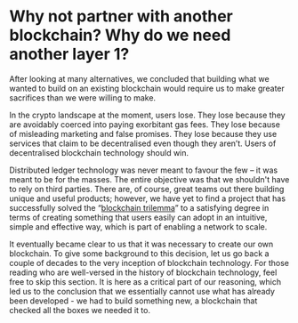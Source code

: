 # Why not partner with another blockchain? Why do we need another layer 1?

After looking at many alternatives, we concluded that building what we wanted to build on an existing blockchain would require us to make greater sacrifices than we were willing to make. &#x20;

In the crypto landscape at the moment, users lose. They lose because they are avoidably coerced into paying exorbitant gas fees. They lose because of misleading marketing and false promises. They lose because they use services that claim to be decentralised even though they aren’t. Users of decentralised blockchain technology should win.&#x20;

Distributed ledger technology was never meant to favour the few – it was meant to be for the masses. The entire objective was that we shouldn't have to rely on third parties. There are, of course, great teams out there building unique and useful products; however, we have yet to find a project that has successfully solved the “[blockchain trilemma](https://coinmarketcap.com/academy/glossary/blockchain-trilemma)” to a satisfying degree in terms of creating something that users easily can adopt in an intuitive, simple and effective way, which is part of enabling a network to scale.

It eventually became clear to us that it was necessary to create our own blockchain. To give some background to this decision, let us go back a couple of decades to the very inception of blockchain technology. For those reading who are well-versed in the history of blockchain technology, feel free to skip this section. It is here as a critical part of our reasoning, which led us to the conclusion that we essentially cannot use what has already been developed - we had to build something new, a blockchain that checked all the boxes we needed it to.

